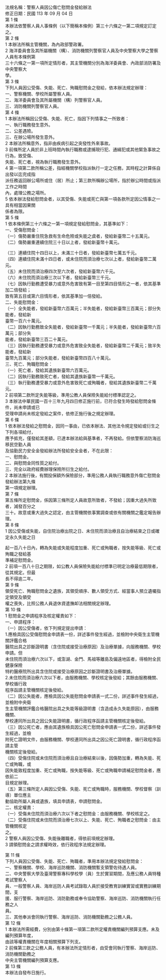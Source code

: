 法規名稱：警察人員因公傷亡慰問金發給辦法  
修正日期：民國 113 年 09 月 04 日  
第 1 條  
本辦法依警察人員人事條例（以下簡稱本條例）第三十六條之一第二項規定訂定之。  
第 2 條  
1 本辦法所稱主管機關，為內政部警政署。  
2 海洋委員會及其所屬機關（構）、消防機關列警察官人員及中央警察大學之警察人員有本條例第  
三十六條之一第一項所定情形者，其主管機關分別為海洋委員會、內政部消防署及中央警察大  
學。  
第 3 條  
下列人員因公受傷、失能、死亡、殉職慰問金之發給，依本辦法規定辦理：  
一、警察機關、學校所屬警察人員。  
二、海洋委員會及其所屬機關（構）列警察官人員。  
三、消防機關列警察官人員。  
第 4 條  
1 本辦法所稱因公受傷、失能、死亡，指因下列情事之一所致者：  
一、執行職務發生意外。  
二、公差遇險。  
三、在辦公場所發生意外。  
2 本辦法所稱意外，指非由疾病引起之突發性外來事故。  
3 前條所定人員於非上班時間內執行職務或逮捕現行犯、通緝犯或其他緊急事故之行為，致受傷、  
失能、死亡者，視為執行職務發生意外。  
4 第一項第二款所稱公差，指經機關學校指派執行一定之任務，其時程之計算係自出發以迄完成指  
派任務返回辦公場所或住（居）所止；第三款所稱辦公場所，指於辦公時間或指派工作之時間  
內，處理公務之場所。  
5 依本辦法發給慰問金者，以其受傷、失能或死亡與第一項各款所定因公情事之一具有相當因果關  
係者為限。  
第 5 條  
1 依本條例第三十六條之一第一項規定發給慰問金，其基準如下：  
一、受傷慰問金：  
（一）傷勢嚴重住院急救有生命危險或失能之虞者，發給新臺幣二十五萬元。  
（二）傷勢嚴重連續住院三十日以上者，發給新臺幣十萬元。  


（三）連續住院十四日以上，未滿三十日者，發給新臺幣七萬五千元。  
（四）連續住院未滿十四日者，或未住院而須治療七次以上者，發給新臺幣二萬元。  
（五）未住院而須治療四次至六次者，發給新臺幣六千元。  
（六）未住院而須治療三次以下者，發給新臺幣三千元。  
（七）因執行勤務遭受暴力或意外危害致有第一目至第四目情形之一者，依其基準加二倍發給；  
致有第五目或第六目情形者，依其基準加一倍發給。  
二、失能慰問金：  
（一）全失能者，發給新臺幣六百萬元；半失能者，發給新臺幣三百萬元；部分失能者，發給新  
臺幣一百六十萬元。  
（二）因執行勤務致全失能者，發給新臺幣一千萬元；半失能者，發給新臺幣六百萬元；部分失  
能者，發給新臺幣三百二十萬元。  
（三）因執行勤務遭受暴力或意外危害致全失能者，發給新臺幣二千萬元；致半失能者，發給新  
臺幣九百萬元；部分失能者，發給新臺幣四百八十萬元。  
三、死亡、殉職慰問金：  
（一）死亡者，發給其遺族新臺幣六百萬元。  
（二）因執行勤務致死亡者，發給其遺族新臺幣一千萬元。  
（三）執行勤務遭受暴力或意外危害致死亡或殉職者，發給其遺族新臺幣二千萬元。  
2 前項第二款所定失能等級，準用公教人員保險失能給付標準認定之。  
3 本辦法中華民國一百十三年九月四日修正施行前，已符合發生時發給慰問金條件，尚未申請或已  
受理申請尚未核定發給之案件，依修正施行後之規定辦理。  
第 6 條  
1 依本辦法發給之慰問金，因同一事由，已依本辦法、其他法令規定發給或衍生之下列各項給付，  
應予抵充，僅發給其差額，已達本辦法給與基準者，不再發給。但依警察消防海巡移民空勤人員  
及協勤民力安全金發給辦法所發給安全金者，不在此限：  
一、慰問金。  
二、與慰問金同性質之給付。  
三、完全以政府經費辦理保險所衍生之給付。  
2 本辦法施行後，有關投保額外保險部分，準用公務人員執行職務意外傷亡慰問金發給辦法第九條  
第一項規定辦理。  
第 7 條  
第五條所定慰問金，係因第三條所定人員故意所致者，不發給；因重大過失所致者，減發百分之  
三十。故意或重大過失之認定，由主管機關依事實調查或依有關機關之鑑定報告辦理。  
第 8 條  
1 因公受傷或失能，自住院治療出院之日、未住院而須治療且自治療結束之日或確定永久失能之日  


起一百八十日內，轉為失能或失能程度加重、死亡或殉職者，按失能等級、死亡或殉職之發給基  
準補足慰問金。  
2 前項一百八十日之期限，如公教人員保險失能給付標準已明定治療最低期限者，從其規定。但最  
長不得逾二年。  
第 9 條  
領受死亡、殉職慰問金之遺族，其領受順序、數人領受方式、經當事人預立遺囑指定領受及領受  
權之喪失，比照公務人員退休資遣撫卹法相關規定辦理。  
第 10 條  
1 慰問金之申請程序及核定權責如下：  
一、申請程序：  
（一）因公受傷者，依下列規定提出申請：  
1.應檢具因公受傷慰問金申請表一份，詳述事件發生經過，並檢附中央衛生主管機關評鑑合格  
醫院出具之診斷證明書（含住院或接受治療原因）及治療單據，向服務機關、學校申請。但  
未住院而須治療六次以下，或澎湖、金門、馬祖等離島及偏遠地區者，得檢附全民健康保險  
特約醫療院所出具含住院或接受治療原因之診斷證明書及治療單據。  
2.未住院而須治療六次以下者，由服務機關、學校核定後發給；其餘由服務機關、學校循行政  
程序函請主管機關核定後發給。  
（二）因公失能者，應檢具因公失能慰問金申請表一式二份，詳述事件發生經過，並檢附中央衛  
生主管機關評鑑合格醫院出具之失能等級證明書（含造成永久失能原因），由服務機關、  
學校連同所出具之因公失能證明書，循行政程序函請主管機關核定後發給。  
（三）因公死亡者，應由其遺族檢具因公死亡慰問金申請表一式二份，詳述事件發生經過，並檢  
附死亡證明文件，由服務機關、學校連同所出具之因公死亡證明書，循行政程序函請主管  
機關核定後發給。  
（四）受傷住院或未住院而須治療且自治療結束以後，因傷勢加重，轉為失能、死亡或殉職，或  
因失能致程度加重、死亡或殉職，按失能等級、死亡或殉職申請補足慰問金者，應依前二  
目規定辦理。  
（五）第三條所定人員因公受傷、失能、死亡或殉職時，服務機關、學校督察（訓導）單位應主  
動協助所屬人員或遺族，填具申請表，申請慰問金。  
二、核定權責：  
（一）受傷未住院而須治療六次以下者之慰問金：由服務機關、學校核定之。  
（二）受傷住院或未住院而須治療七次以上、失能、死亡、殉職者之慰問金：由主管機關核定  
之。  
2 警察人員因公受傷、失能後離職者，得依前項規定辦理。  
3 請領慰問金之請求權時效，依行政程序法規定辦理。  


第 11 條  
下列人員因公受傷、失能、死亡、殉職者，準用本辦法規定發給慰問金：  
一、警察機關、學校、海岸巡防機關、消防機關暫支領警佐待遇人員。  
二、中央警察大學及臺灣警察專科學校學（員）生於實習期間，及應公務人員特種考試警察人  
員、一般警察人員、海岸巡防人員考試錄取人員於接受教育訓練實習或實務訓練期間，支  
援、服行警察、海岸巡防、消防勤務或奉令協助警察、海岸巡防、消防機關執行任務之人  
員。  
三、其他奉派會同執行警察、海岸巡防、消防機關勤務之公務人員。  
第 12 條  
1 本辦法所需經費，分別由第十條第一項第二款所定權責機關編列預算支應。未及編列預算年度，  
由該等權責機關在年度相關預算下列支。  
2 前條第三款之公務人員，有本辦法所定情形者，由受會同執行警察、海岸巡防、消防機關勤務之  
中央主管機關編列預算支應。  
第 13 條  
本辦法自發布日施行。  


